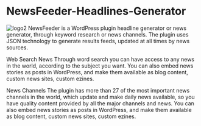 # NewsFeeder-Headlines-Generator
![logo2](https://user-images.githubusercontent.com/20075622/94384537-3500ff00-0119-11eb-9b88-727d0e81f51d.png)
NewsFeeder is a WordPress plugin headline generator or news generator, through keyword research or news channels. The plugin uses JSON technology to generate results feeds, updated at all times by news sources.

Web Search News
Through word search you can have access to any news in the world, according to the subject you want. You can also embed news stories as posts in WordPress, and make them available as blog content, custom news sites, custom ezines.

News Channels
The plugin has more than 27 of the most important news channels in the world, which update and make daily news available, so you have quality content provided by all the major channels and news. You can also embed news stories as posts in WordPress, and make them available as blog content, custom news sites, custom ezines.



